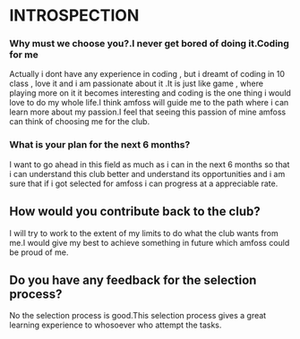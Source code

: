 # INTROSPECTION
### Why must we choose you?.I never get bored of doing it.Coding for me
Actually i dont have any experience in coding , but i dreamt of coding in 10 class , love it and i am passionate about it .It is just like game , where playing more on it it becomes interesting and coding  is the one thing i would love to do my whole life.I think amfoss will guide me to the path 
where i can learn more about my passion.I feel that seeing this passion of mine amfoss can think of choosing me for the club.
### What is your plan for the next 6 months?
I want to go ahead in this field as much as i can in the next 6 months so that i can understand this club better and understand its opportunities and i am sure that if i got selected for amfoss i can
progress at a appreciable rate.
## How would you contribute back to the club?
I will try to work to the extent of my limits to do what the club wants from me.I would give my best to achieve something in future which 
amfoss could be proud of me.
## Do you have any feedback for the selection process?
No the selection process is good.This selection process gives a great learning experience to whosoever who attempt the 
tasks.
